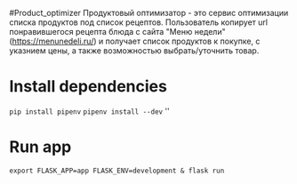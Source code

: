 #Product_optimizer
Продуктовый оптимизатор - это сервис оптимизации списка продуктов под список рецептов.
Пользователь копирует url понравившегося рецепта блюда с сайта "Меню недели" (https://menunedeli.ru/) и получает список продуктов к покупке, с указнием цены, а также возможностью выбрать/уточнить товар.


# Install dependencies
`pip install pipenv`
`pipenv install --dev`
''

# Run app
`export FLASK_APP=app FLASK_ENV=development & flask run`
